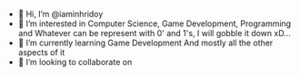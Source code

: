 - 👋 Hi, I’m @iaminhridoy
- 👀 I’m interested in Computer Science, Game Development, Programming and Whatever can be represent with 0' and 1's, I will gobble it down xD...
- 🌱 I’m currently learning Game Development And mostly all the other aspects of it
- 💞️ I’m looking to collaborate on 

<!---
iaminhri/iaminhri is a ✨ special ✨ repository because its `README.md` (this file) appears on your GitHub profile.
You can click the Preview link to take a look at your changes.
--->
